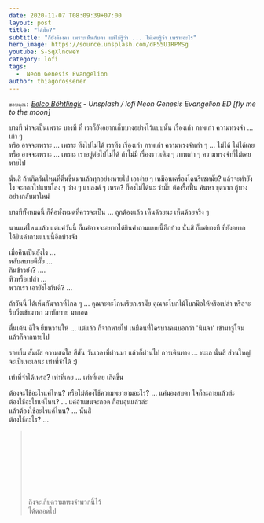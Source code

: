```yaml
---
date: 2020-11-07 T08:09:39+07:00
layout: post
title: "ได้มั๊ย?"
subtitle: "ก็ยังค้างคา เพราะเห็นกับตา แต่ไม่รู้ว่า ... ไม่เคยรู้ว่า เพราะอะไร"
hero_image: https://source.unsplash.com/dP55U1RPMSg
youtube: S-SqXlncweY
category: lofi
tags:
  -  Neon Genesis Evangelion
author: thiagorossener
---
```

`ขอบคุณ:` *[Eelco Böhtlingk](https://unsplash.com/@eelco_bohtlingk) - Unsplash / lofi Neon Genesis Evangelion ED [fly me to the moon]*

บางที น่าจะเป็นเพราะ บางที ที่ เราก็ยังอยากเก็บบางอย่างไว้แบบนั้น เรื่องเก่า ภาพเก่า ความทรงจำ ... เก่า ๆ\
หรือ อาจจะเพราะ ... เพราะ ทิ้งไปไม่ได้ เราทิ้ง เรื่องเก่า ภาพเก่า ความทรงจำเก่า ๆ ... ไม่ได้ ไม่ได้เลย\
หรือ อาจจะเพราะ ... เพราะ เราอยู่ต่อไปไม่ได้ ถ้าไม่มี เรื่องราวเดิม ๆ ภาพเก่า ๆ ความทรงจำที่ไม่เคยหายไป

นั่นสิ ถ้าเกิดวันไหนที่ตื่นขึ้นมาแล้วทุกอย่างหายไป เอาง่าย ๆ เหมือนเครื่องโดนรีเซทมั๊ย? แล้วจะทำยังไง จะออกไปแบบโล่ง ๆ ว่าง ๆ แบลงค์ ๆ เหรอ? ก็คงไม่ได้นะ ว่ามั๊ย ต้องรื้อฟื้น ค้นหา ขุดซาก กู้บางอย่างกลับมาใหม่

บางทีทั้งหมดนี้ ก็คือทั้งหมดที่ควรจะเป็น ... ถูกต้องแล้ว เห็นด้วยนะ เห็นด้วยจริง ๆ

นานแค่ไหนแล้ว แต่แค่วันนี้ ก็แค่อาจจะอยากได้ยินคำถามแบบนี้อีกบ้าง นั่นสิ ก็แค่บางที ที่ยังอยากได้ยินคำถามแบบนี้อีกบ้างจัง

เมื่อคืนเป็นยังไง ...\
หลับสบายดีมั๊ย ...\
กินข้าวยัง? ....\
หิวหรือเปล่า ...\
พวกเรา เอายังไงกันดี? ...

ถ้าวันนี้ ได้เห็นกันจากที่ไกล ๆ ... คุณจะตะโกนเรียกเรามั๊ย คุณจะโบกไม้โบกมือให้หรือเปล่า หรือจะรีบวิ่งเข้ามาหา มาทักทาย มากอด

ตื่นเต้น ดีใจ ยิ้มหวานให้ ... แต่แล้ว ก็จากหายไป เหมือนที่ใครบางคนบอกว่า 'นินจา' เข้ามาจู่โจม แล้วก็จากหายไป

รอยยิ้ม สัมผัส ความสดใส สีสัน วันเวลาที่ผ่านมา แล้วก็ผ่านไป การเดินทาง ... ทะเล นั่นสิ ส่วนใหญ่จะเป็นทะเลนะ เท่าที่จำได้ :)

เท่าที่จำได้เหรอ? เท่าที่เคย ... เท่าที่เคย เกิดขึ้น

ต้องจะใช้อะไรแค่ไหน? หรือไม่ต้องใช้ความพยายามอะไร? ... แค่มองสบตา ใจก็ละลายแล้วล่ะ\
ต้องใช้อะไรแค่ไหน? ... แค่อ้าแขนจะกอด ก็อบอุ่นแล้วล่ะ\
แล้วต้องใช้อะไรแค่ไหน? ... นั่นสิ\
ต้องใช้อะไร? ...
> ถึงจะเก็บความทรงจำพวกนี้ไว้ <svg class="love"><use xlink:href="#icon-heart"></use></svg> ได้ตลอดไป
